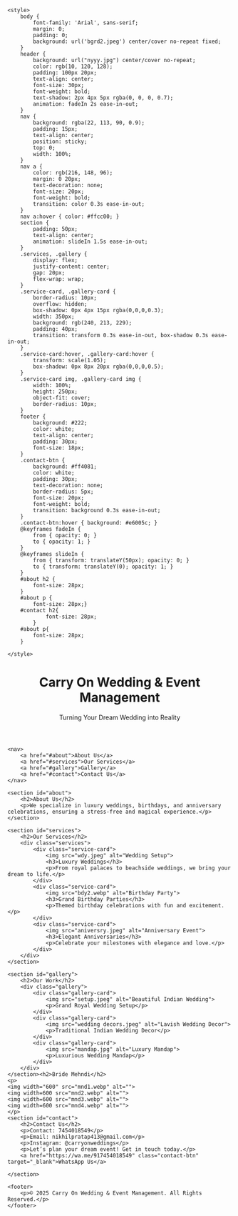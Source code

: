 <!DOCTYPE html>
<html lang="en">
<head>
    <meta charset="UTF-8">
    <meta name="viewport" content="width=device-width, initial-scale=1.0">
    <title>Carry On Wedding & Event Management</title>
    
    <style>
        body { 
            font-family: 'Arial', sans-serif; 
            margin: 0; 
            padding: 0; 
            background: url('bgrd2.jpeg') center/cover no-repeat fixed;
        }
        header { 
            background: url("nyyy.jpg") center/cover no-repeat; 
            color: rgb(10, 120, 128); 
            padding: 100px 20px; 
            text-align: center; 
            font-size: 30px; 
            font-weight: bold; 
            text-shadow: 2px 4px 5px rgba(0, 0, 0, 0.7); 
            animation: fadeIn 2s ease-in-out;
        }
        nav { 
            background: rgba(22, 113, 90, 0.9); 
            padding: 15px; 
            text-align: center; 
            position: sticky; 
            top: 0; 
            width: 100%; 
        }
        nav a { 
            color: rgb(216, 148, 96); 
            margin: 0 20px; 
            text-decoration: none; 
            font-size: 20px; 
            font-weight: bold; 
            transition: color 0.3s ease-in-out;
        }
        nav a:hover { color: #ffcc00; }
        section { 
            padding: 50px; 
            text-align: center; 
            animation: slideIn 1.5s ease-in-out;
        }
        .services, .gallery { 
            display: flex; 
            justify-content: center; 
            gap: 20px; 
            flex-wrap: wrap; 
        }
        .service-card, .gallery-card { 
            border-radius: 10px; 
            overflow: hidden; 
            box-shadow: 0px 4px 15px rgba(0,0,0,0.3); 
            width: 350px; 
            background: rgb(240, 213, 229); 
            padding: 40px; 
            transition: transform 0.3s ease-in-out, box-shadow 0.3s ease-in-out;
        }
        .service-card:hover, .gallery-card:hover { 
            transform: scale(1.05); 
            box-shadow: 0px 8px 20px rgba(0,0,0,0.5);
        }
        .service-card img, .gallery-card img { 
            width: 100%; 
            height: 250px; 
            object-fit: cover; 
            border-radius: 10px; 
        }
        footer { 
            background: #222; 
            color: white; 
            text-align: center; 
            padding: 30px; 
            font-size: 18px; 
        }
        .contact-btn { 
            background: #ff4081; 
            color: white; 
            padding: 30px; 
            text-decoration: none; 
            border-radius: 5px; 
            font-size: 20px; 
            font-weight: bold; 
            transition: background 0.3s ease-in-out;
        }
        .contact-btn:hover { background: #e6005c; }
        @keyframes fadeIn {
            from { opacity: 0; }
            to { opacity: 1; }
        }
        @keyframes slideIn {
            from { transform: translateY(50px); opacity: 0; }
            to { transform: translateY(0); opacity: 1; }
        }
        #about h2 {
            font-size: 28px;
        }
        #about p {
            font-size: 28px;}
        #contact h2{
                font-size: 28px;
            }
        #about p{
            font-size: 28px;
        }

    </style>
</head>
<body>
    <header>
        <h1>Carry On Wedding & Event Management</h1>
        <p>Turning Your Dream Wedding into Reality</p>
    </header>
    
    <nav>
        <a href="#about">About Us</a>
        <a href="#services">Our Services</a>
        <a href="#gallery">Gallery</a>
        <a href="#contact">Contact Us</a>
    </nav>
    
    <section id="about">
        <h2>About Us</h2>
        <p>We specialize in luxury weddings, birthdays, and anniversary celebrations, ensuring a stress-free and magical experience.</p>
    </section>
    
    <section id="services">
        <h2>Our Services</h2>
        <div class="services">
            <div class="service-card">
                <img src="wdy.jpeg" alt="Wedding Setup">
                <h3>Luxury Weddings</h3>
                <p>From royal palaces to beachside weddings, we bring your dream to life.</p>
            </div>
            <div class="service-card">
                <img src="bdy2.webp" alt="Birthday Party">
                <h3>Grand Birthday Parties</h3>
                <p>Themed birthday celebrations with fun and excitement.</p>
            </div>
            <div class="service-card">
                <img src="aniversry.jpeg" alt="Anniversary Event">
                <h3>Elegant Anniversaries</h3>
                <p>Celebrate your milestones with elegance and love.</p>
            </div>
        </div>
    </section>
    
    <section id="gallery">
        <h2>Our Work</h2>
        <div class="gallery">
            <div class="gallery-card">
                <img src="setup.jpeg" alt="Beautiful Indian Wedding">
                <p>Grand Royal Wedding Setup</p>
            </div>
            <div class="gallery-card">
                <img src="wedding decors.jpeg" alt="Lavish Wedding Decor">
                <p>Traditional Indian Wedding Decor</p>
            </div>
            <div class="gallery-card">
                <img src="mandap.jpg" alt="Luxury Mandap">
                <p>Luxurious Wedding Mandap</p>
            </div>
        </div>
    </section><h2>Bride Mehndi</h2>
    <p>
    <img width="600" src="mnd1.webp" alt="">
    <img width=600 src="mnd2.webp" alt="">
    <img width=600 src="mnd3.webp" alt="">
    <img width=600 src="mnd4.webp" alt="">
    </p>
    <section id="contact">
        <h2>Contact Us</h2>
        <p>Contact: 7454018549</p>
        <p>Email: nikhilpratap413@gmail.com</p>
        <p>Instagram: @carryonweddings</p>
        <p>Let’s plan your dream event! Get in touch today.</p>
        <a href="https://wa.me/917454018549" class="contact-btn" target="_blank">WhatsApp Us</a>

    </section>
    
    <footer>
        <p>© 2025 Carry On Wedding & Event Management. All Rights Reserved.</p>
    </footer>
</body>
</html>

